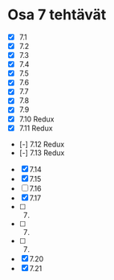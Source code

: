 # Osa 7 tehtävät

- [x] 7.1
- [x] 7.2
- [x] 7.3
- [x] 7.4
- [x] 7.5
- [x] 7.6
- [x] 7.7
- [x] 7.8
- [x] 7.9
- [x] 7.10 Redux
- [x] 7.11 Redux    
- [-] 7.12 Redux
- [-] 7.13 Redux
- [x] 7.14
- [x] 7.15
- [ ] 7.16
- [x] 7.17
- [ ] 7.
- [ ] 7.
- [ ] 7.
- [x] 7.20
- [x] 7.21
